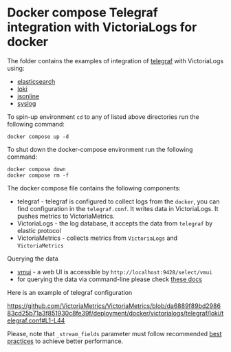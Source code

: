 # Docker compose Telegraf integration with VictoriaLogs for docker

The folder contains the examples of integration of [telegraf](https://www.influxdata.com/time-series-platform/telegraf/) with VictoriaLogs using:

* [elasticsearch](./elasticsearch)
* [loki](./loki)
* [jsonline](./jsonline)
* [syslog](./syslog)

To spin-up environment `cd` to any of listed above directories run the following command:
```
docker compose up -d 
```

To shut down the docker-compose environment run the following command:
```
docker compose down
docker compose rm -f
```

The docker compose file contains the following components:

* telegraf - telegraf is configured to collect logs from the `docker`, you can find configuration in the `telegraf.conf`. It writes data in VictoriaLogs. It pushes metrics to VictoriaMetrics.
* VictoriaLogs - the log database, it accepts the data from `telegraf` by elastic protocol
* VictoriaMetrics - collects metrics from `VictoriaLogs` and `VictoriaMetrics`

Querying the data

* [vmui](https://docs.victoriametrics.com/victorialogs/querying/#vmui) - a web UI is accessible by `http://localhost:9428/select/vmui`
* for querying the data via command-line please check [these docs](https://docs.victoriametrics.com/victorialogs/querying/#command-line)

Here is an example of telegraf configuration

https://github.com/VictoriaMetrics/VictoriaMetrics/blob/da6889f89bd298683cd25b71a3f851930c8fe39f/deployment/docker/victorialogs/telegraf/loki/telegraf.conf#L1-L44

Please, note that `_stream_fields` parameter must follow recommended [best practices](https://docs.victoriametrics.com/victorialogs/keyconcepts/#stream-fields) to achieve better performance.
